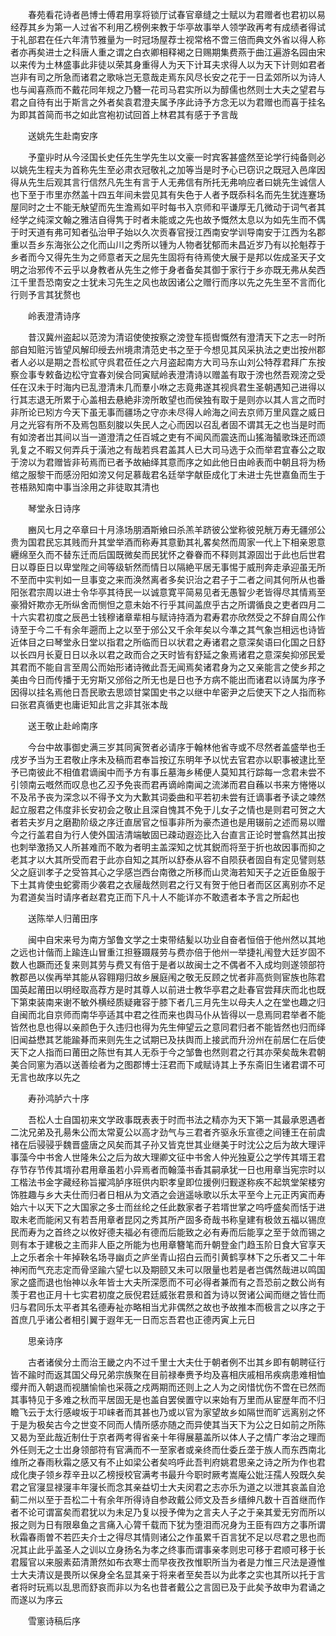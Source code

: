 <!-- { "loadSidebar": true } -->
　　春苑看花诗者邑博士傅君用享将锁厅试春官章缝之士赋以为君赠者也君初以易经荐其乡为第一人过省不利用乙榜例来教于华亭故事举人领学政再考有成绩者得试于礼部君在任六年清节雅量为一时冠场屋荐士视常格不啻三倍而典文外省以得人称者亦再矣进士之科唐人重之谓之白衣卿相释褐之日赐期集费燕于曲江遍游名园由宋以来传为土林盛事此非徒以荣其身重得人为天下计耳夫求得人以为天下计则如君者岂非有司之所急而诸君之歌咏岂无意哉走焉东风尽长安之花于一日孟郊所以为诗人也与闻喜燕而不戴花同年规之乃簪一花司马君实所以为醇儒也然则士大夫之望君与君之自待有出于斯言之外者矣袁君澄夫属予序此诗予方念无以为君赠也而喜于挂名为即其首简而书之如此宫袍初试回首上林君其有感于予言哉

　　送姚先生赴南安序

　　予童丱时从今泾国长史任先生学先生以文豪一时宾客甚盛然至论学行纯备则必以姚先生程夫为首称先生至必肃衣冠敬礼之加等当是时予心已窃识之既冠入邑庠因得从先生后观其言行信然凡先生有言于人无弗信有所托无弗响应者曰姚先生诚信人也下至于市里亦然盖十四五年间未尝见其有失色于人者予既忝科名而先生犹连蹇场屋同时之士不能无觖望而先生澹焉如平时每书入京师和平谦厚无几微动于词气者其经学之纯深文翰之雅洁自得隽于时者未能或之先也故予慨然太息以为如先生而不偶于时天道有弗可知者弘治甲子始以久次贡春官授江西南安学训导南安于江西为名郡重以吾乡东海张公之化而山川之秀所以锺为人物者犹郁而未昌近岁乃有以抡魁荐于乡者而今又得先生为之师意者天之屈先生固将有待焉使大展于是邦以佐成圣天子文明之治邪传不云乎以身教者从先生之修于身者备矣其御于家行于乡亦既无弗从矣西江千里吾恐南安之士犹未习先生之风也故因诸公之赠行而序以先之先生至不言而化行则予言其犹赘也

　　岭表澄清诗序

　　昔汉冀州盗起以范滂为清诏使使按察之滂登车揽辔慨然有澄清天下之志一时所部自知赃污皆望风解印绶去州境肃清范史书之至于今想见其风采执法之吏岀按州郡者人必以是期之吾松贰守呉君莅任之六月盗起南方大司马东山刘公特荐君拜广东按察佥事专敕备边松守宜春刘侯合同寅赋岭表澄清诗以赠盖有取于滂也然吾观滂之受任在汉未于时海内已乱澄清未几而羣小咻之志竟弗遂其视呉君生圣朝遇知己进得以行其志退无所累于心盖相去悬絶非滂所敢望也而侯独有取于是则亦以其人言之而时非所论已矧方今天下虽无事而疆场之守亦未尽得人岭海之间去京师万里风霆之威日月之光容有所不及焉包匦刻脧以失民人之心而因以召乱者固不谓其无之也当是时而有如滂者岀其间以当一道澄清之任百城之吏有不闻风而震迭而山猺海蜑歌珠还而颂乳复之不暇又何弄兵于潢池之有哉若呉君盖其人已大司马选于众而举君宜春公之取于滂以为君赠皆非茍焉而已者予故紬绎其意而序之如此他日由岭表而中朝且将为杨绾之服黎干而感汾阳如滂又何足慕哉君名廷举字献臣成化丁未进士先世嘉鱼而生于苍梧熟知南中事当涂用之非徒取其清也

　　琴堂永日诗序

　　豳风七月之卒章曰十月涤场朋酒斯飨曰杀羔羊跻彼公堂称彼兕觥万寿无疆邠公贵为国君民忘其贱而升其堂举酒而称寿其意勤其礼畧矣然而周家一代上下相亲恩意纒绵至久而不替东迁而后国既微矣而民犹怀之眷眷而不释则其源固岀于此也后世君日以尊臣日以卑堂陛之间等级斩然而情日以隔絶平居无事惕于威刑奔走承迎虽无所不至而中实判如一旦事变之来而涣然离者多矣识治之君子于二者之间其何所从也番阳张君宗周以进士令华亭其待民一以诚意寛平简易见者无愚智少老皆得尽其情焉至豪猾奸欺亦无所纵舍而恻怛之意未始不行乎其间盖庶乎古之所谓循良之吏者四月二十六实君初度之辰邑士钱穆诸章辈相与赋诗持酒为君寿君亦欣然受之不辞自周公作诗至于今二千有余年遡而上之以至于邠公又千余年矣以今凖之其气象岂相远也诗皆近体目之曰琴堂永日堂以指君之所临而日以状君之寿诸君之意深矣语曰化国之日舒以长四月长夏日日以永以君之政而合之天时皆有舒延之象焉诸君之意深矣抑邠民爱其君而不能自言至周公而始形诸诗微此吾无闻焉矣诸君身为之又亲能言之使乡邦之美由今日而传播于无穷斯又邠俗之所无也是日也予方病不能出而诸君以诗属为序予因得以挂名焉他日吾民歌去思颂甘棠国史书之以继中牟密尹之后使天下之人指而称曰张君真循吏也庸讵知此言之非其张本哉

　　送王敬止赴岭南序

　　今台中故事御史满三岁其同寅贺者必请序于翰林他省寺或不尽然者盖盛举也壬戌岁予当为王君敬止序未及稿而君奉旨按辽东明年予以忧去官君亦以职事被逮比至予已南彼此不相值君谪闽中而予方有事丘墓海乡稀便人莫知其行踪每一念君未尝不引领南云嘅然而叹息也乙丒予免丧而君再谪岭南闻之流涕而君自蘓以书来方惓惓以不及吊予丧为深念以不得予文为大歉其词委曲和平若初未尝有迁谪事者予读之竦然起立服君之伟度非长安初会之敬止且深自愧其不免于儿女子之情也是则君可贺之大者若夫岁月之磨勘阶级之序迁直居官之恒事非所为豪杰道也是用辍前之述而易以赠今之行盖君自为行人使外国洁清端敏固已疎动遐迩比入台直言正论时誉翕然其出按也刺举激扬又人所甚难而不敢为者明主盖深知之忧其鋭而将至于折也故因事而抑之老其才以大其所受而君于此亦自知之其所以舒泰从容不自陨获者固自有定见譬则慈父之庭训孝子之受笞其心之孚感岂西台南徼之所移而山灵海若知天子之近臣鱼服于下土其肯使虫蛇雾雨少袭君之衣屦哉然则君之行又有贺于他日者而区区离别亦不足为君道矣当时请序者赵君克正而下凡十人不能详亦不敢遗者本予言之所起也

　　送陈举人归莆田序

　　闽中自宋来号为南方邹鲁文学之士束带结髪以功业自奋者恒倍于他州然以其地之远也计偕而上踰连山冒重江担簦蹑屐劳与费亦倍于他州一举捷礼闱登大廷岁固不数人也蹶而还复来则其劳与费又有倍于是者以故闽士之不偶者不入成均则遂领部符教郡邑以俟再举其能从容翱翔归故乡展庭闱之敬无反顾之忧者非高赀则宦族也陈君国英起莆田以明经取高荐方是时其尊人以前进士教华亭君之赴春官尝拜庆而北也既下第束装南来谢不敏外横经质疑雍容于膝下者几三月先生以母夫人之在堂也趣之归自闽而北自京师而南华亭适其中君之徃而来也舆马仆从皆得以一息焉同君举者不能皆然也息也得以亲颜色于久违归也得为先生伸望云之意同君归者不能皆然也归而绎旧闻益懋其艺能踰朞而来则先生之试期已及扶舆而上接武而升汾州在前居仁在后使天下之人指而曰莆田之陈世有其人无忝于今之邹鲁也然则君之行其亦荣矣哉朱君朝美合同窻为酒以送善绘者为之图郡博士汪君而下咸赋诗其上予东斋旧生诸君谓不可无言也故序以先之

　　寿孙鸿胪六十序

　　吾松人士自国初来文学政事既表表于时而书法之精亦为天下第一其最承恩遇者二沈兄弟及孔昜朱公而太常夏公以高才劲气与三君者齐驱永乐宣德之间锺王在前虞禇在后骎骎乎魏晋盛唐之风矣而其子孙又皆克世其业继美于时沈公之后为故大理评事藻今中书舍人世隆朱公之后为故大理卿文征中书舍人仲光独夏公之学传其壻王君存节存节传其壻孙君用章虽若小异焉者而翰藻书香其嗣承犹一日也用章当宪宗时以工楷法书金字藏经称旨擢鸿胪序班供内职孝皇即位援例归觐遂称疾不起筑堂架楼穷饰胜趣与乡大夫仕而归者日相从为文酒之会逍遥咏歌以乐太平至今上元正丙寅而寿始六十以天下之大国家之多士而丝纶之任此数家者子若壻世掌之呜呼盛矣而恬于进取未老而能闲又有若吾用章者昆冈之秀其所产固多奇哉书称皇建有极敛五福以锡庶民而寿为之首终之以攸好德夫福必有德而后能致之必有寿而后能享之至于敛而锡之则有本于建极之主而非人臣之所能为也用章簪笔而升朝登金门趋玉阶日食大官享天上之乐者余十年掉鞅名场寻幽贞之庐坐青山招白云而引黄鹤享林下之乐者又二十年神闲而气充志定而骨坚踰六望七以及期颐又未可以限量也若是者岂偶然哉进以鸣国家之盛而退也怡神以永年皆士大夫所深愿而不可必得者兼而有之吾恐前之数公尚有羡于君也正月十七实君初度之辰倪君廷威张君景和首为诗以贺诸公闻而继之皆仕而归与君同乐太平者其名德寿祉亦略相当尤非偶然之故也予故推本而极言之以序之于首庶几乎诸公者相引翼于遐年无一日而忘吾君也正德丙寅上元日

　　思亲诗序

　　古者诸侯分土而治王畿之内不过千里士大夫仕于朝者例不岀其乡即有朝聘征行皆不踰时而返其国父母兄弟宗族聚在目前禄奉赉予均及喜相庆戚相吊疾病患难相恤缨弁而入朝退而视膳愉愉也采薇之戍两期而还则上之人为之闵惜忧伤不啻在已然而其事特见于多难之秋而平居固无是也盖自罢侯置守以来始有万里而从宦歴年而不归瞻飞云于太行感峻坂于卭崃者而其甚也乃或以官为家望故乡如隔世而旷远离别之怀于是为极矣古今之世变不同而人情所感亦随之而异使其当天下为公之日如前之所陈又曷为至此哉近制仕于京者两考得省亲十年得展墓盖所以体人子之情广孝治之理而外任则无之士岀身领部符有官满而不一至家者或亲终而仕委丘垄于族人而东西南北维所之春雨秋霜之感又有不止如梁公者矣呜呼此吾判府姚君思亲之诗之所为作也君成化庚子领乡荐辛丑以乙榜授校官满考书最升今职时厥考嵩庵公妣汪孺人殁既久矣君之官寖显禄寖丰年寖长而念其亲益切士大夫闵君之志亦乐为道之以泄其哀盖自沧蓟二州以至于吾松二十有余年所得诗自参政戴公师文及吾乡缙绅凡数十百首继而作者不论可谓富矣而君犹以为未足乃复以授予俾为之言夫人子之于亲其爱无穷而所以报之则为日有限皋鱼之言痛入心膂千载而下犹为堕泪而况身为王臣有四方之事所谓秋霜春雨曽不若匹夫介士之得尽其情则诸公之作虽累千百言犹不足以尽君之思也而况其止此乎盖圣人之训以立身扬名为孝之终事而谓事亲孝则忠可移于君顺可移于长君履官以来服素茹清萧然如布衣寒士而早夜孜孜惟职所当为者是力惟三尺法是遵惟士大夫清议是畏所以保身全名显其亲于将来者至矣吾以为此孝之实也其所以托于言者将时玩焉以乱思而舒哀而非以为名也昔者戴公之言固已及于此矣予故申为君诵之而遂以为序云

　　雪窻诗稿后序

